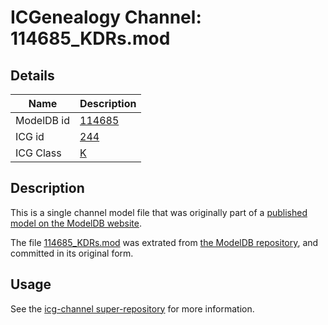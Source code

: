 # ICGenealogy Channel: 114685\_KDRs.mod

## Details

Name | Description
---- | -----------
ModelDB id | [114685](http://senselab.med.yale.edu/ModelDB/ShowModel.cshtml?model=114685)
ICG id | [244](http://icg.neurotheory.ox.ac.uk/channels/1/244)
ICG Class | [K](http://icg.neurotheory.ox.ac.uk/channels/1)

## Description

This is a single channel model file that was originally part of a [published model on the ModelDB website](http://senselab.med.yale.edu/mModelDB/ShowModel.cshtml?model=114685).

The file [114685\_KDRs.mod](114685_KDRs.mod) was extrated from [the ModelDB repository](http://senselab.med.yale.edu/ModelDB/ShowModel.cshtml?model=114685), and committed in its original form.

## Usage

See the [icg-channel super-repository](https://github.com/icgenealogy/icg-channels) for more information.